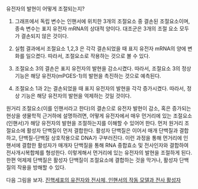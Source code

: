유전자의 발현이 어떻게 조절되는지?

1. 그래프에서 독립 변수는 인핸서에 위치한 3개의 조절요소 중 결손된 조절요소이며, 종속 변수는 표지 유전자 mRNA의 상대적 양이다.
대조군은 3개의 조절 요소 모두가 결손되지 않은 것이다.

2. 실험 결과에서 조절요소 1,2,3 은 각각 결손되었을 때 표지 유전자 mRNA의 양에 변화를 일으켰다. 따라서, 조절요소로 작용하는 것으로 볼 수 있다.

3. 조절요소 3의 결손은 표지 유전자의 발현을 감소시켰다. 따라서, 조절요소 3의 정상기능은 해당 유전자(mPGES-1)의 발현을 촉진하는 것으로 예측된다.

4. 조절요소 1과 2는 결손되었을 때 표지 유전자의 발현을 각각 증가시켰다. 따라서, 정상 기능은 해당 유전자의 발현을 억제하는 것일 것이다.

원거리 조절요소(이를 인핸서라고 한다)의 결손으로 유전자 발현이 감소, 혹은 증가되는 현상을 생물학적 근거하에 설명하려면,
어떻게 유전자에서 매우 먼거리에 있는 조절요소(인핸서)가 해당 유전자의 발현을 조절하는지를 이해할 수 있어어 한다.
먼저 원거리 조절요소에 활성자 단백질이 먼저 결합한다. 활성자 단백질은 이어서 매개 단백질과 결합하고, 단백질-단백질 상호작용으로
DNA가 구부러진다. 이런 과정을 통해 먼거리에 인핸서에 결합한 활성자가 매개자 단백질을 통해 RNA 중합효소 및 전사인자와 결합하여 전사개시복합체를 형성한다.
이렇게해서 먼거리에 있는 유전자의 발현을 조절하게 된다.
한편 억제제 단백질은 활성자 단백질이 조절요소에 결합하는 것을 막거나, 활성자 단백질의 작용을 방해할 수 있다.

다음 그림을 보자.
[진핵세포의 유전자와 전사체, 인핸서의 작동 모델과 전사 활성자](/pdf/enhancer.pdf)
